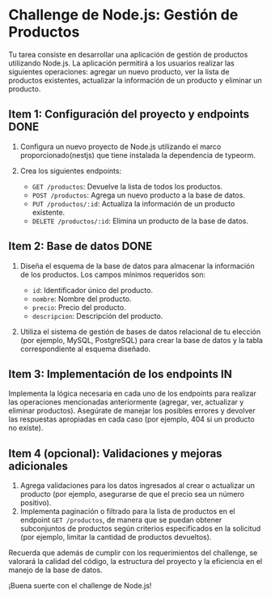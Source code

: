 # Challenge de Node.js: Gestión de Productos

Tu tarea consiste en desarrollar una aplicación de gestión de productos utilizando Node.js. La aplicación permitirá a los usuarios realizar las siguientes operaciones: agregar un nuevo producto, ver la lista de productos existentes, actualizar la información de un producto y eliminar un producto.

## Item 1: Configuración del proyecto y endpoints DONE

1. Configura un nuevo proyecto de Node.js utilizando el marco proporcionado(nestjs) que tiene instalada la dependencia de typeorm.
2. Crea los siguientes endpoints:

   - `GET /productos`: Devuelve la lista de todos los productos.
   - `POST /productos`: Agrega un nuevo producto a la base de datos.
   - `PUT /productos/:id`: Actualiza la información de un producto existente.
   - `DELETE /productos/:id`: Elimina un producto de la base de datos.

## Item 2: Base de datos DONE

1. Diseña el esquema de la base de datos para almacenar la información de los productos. Los campos mínimos requeridos son:

   - `id`: Identificador único del producto.
   - `nombre`: Nombre del producto.
   - `precio`: Precio del producto.
   - `descripcion`: Descripción del producto.

2. Utiliza el sistema de gestión de bases de datos relacional de tu elección (por ejemplo, MySQL, PostgreSQL) para crear la base de datos y la tabla correspondiente al esquema diseñado.

## Item 3: Implementación de los endpoints IN

Implementa la lógica necesaria en cada uno de los endpoints para realizar las operaciones mencionadas anteriormente (agregar, ver, actualizar y eliminar productos). Asegúrate de manejar los posibles errores y devolver las respuestas apropiadas en cada caso (por ejemplo, 404 si un producto no existe).

## Item 4 (opcional): Validaciones y mejoras adicionales

1. Agrega validaciones para los datos ingresados al crear o actualizar un producto (por ejemplo, asegurarse de que el precio sea un número positivo).
2. Implementa paginación o filtrado para la lista de productos en el endpoint `GET /productos`, de manera que se puedan obtener subconjuntos de productos según criterios especificados en la solicitud (por ejemplo, limitar la cantidad de productos devueltos).

Recuerda que además de cumplir con los requerimientos del challenge, se valorará la calidad del código, la estructura del proyecto y la eficiencia en el manejo de la base de datos.

¡Buena suerte con el challenge de Node.js!

